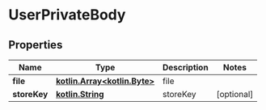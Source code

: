 # UserPrivateBody

## Properties
Name | Type | Description | Notes
------------ | ------------- | ------------- | -------------
**file** | [**kotlin.Array&lt;kotlin.Byte&gt;**](kotlin.Array&lt;kotlin.Byte&gt;.md) | file | 
**storeKey** | [**kotlin.String**](.md) | storeKey |  [optional]
